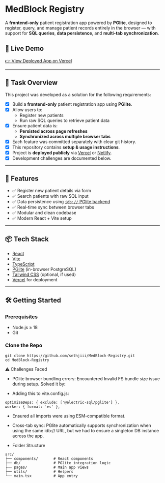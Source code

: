 # MedBlock Registry

A **frontend-only** patient registration app powered by **PGlite**, designed to register, query, and manage patient records entirely in the browser — with support for **SQL queries**, **data persistence**, and **multi-tab synchronization**.

## 🚀 Live Demo

[👉 View Deployed App on Vercel](https://your-vercel-deployment-url.vercel.app)

---

## 📌 Task Overview

This project was developed as a solution for the following requirements:

- [x] Build a **frontend-only** patient registration app using **PGlite**.
- [x] Allow users to:
  - Register new patients
  - Run raw SQL queries to retrieve patient data
- [x] Ensure patient data is:
  - **Persisted across page refreshes**
  - **Synchronized across multiple browser tabs**
- [x] Each feature was committed separately with clear git history.
- [x] This repository contains **setup & usage instructions**.
- [x] Project is **deployed publicly** via [Vercel](https://vercel.com) or [Netlify](https://netlify.com).
- [x] Development challenges are documented below.

---

## 🧠 Features

- ✅ Register new patient details via form
- ✅ Search patients with raw SQL input
- ✅ Data persistence using [`idb://` PGlite backend](https://electric-sql.com/docs/pglite)
- ✅ Real-time sync between browser tabs
- ✅ Modular and clean codebase
- ✅ Modern React + Vite setup

---

## 📦 Tech Stack

- [React](https://reactjs.org/)
- [Vite](https://vitejs.dev/)
- [TypeScript](https://www.typescriptlang.org/)
- [PGlite](https://electric-sql.com/docs/pglite) (in-browser PostgreSQL)
- [Tailwind CSS](https://tailwindcss.com/) (optional, if used)
- [Vercel](https://vercel.com/) for deployment

---

## 🛠️ Getting Started

### Prerequisites

- Node.js ≥ 18
- Git

### Clone the Repo

```
git clone https://github.com/sethjiii/MedBlock-Registry.git
cd MedBlock-Registry
```

⚠️ Challenges Faced

- PGlite browser bundling errors:
  Encountered Invalid FS bundle size issue during setup. Solved it by:

- Adding this to vite.config.js:
```
optimizeDeps: { exclude: ['@electric-sql/pglite'] },
worker: { format: 'es' },
```
- Ensured all imports were using ESM-compatible format.
- Cross-tab sync:
  PGlite automatically supports synchronization when using the same idb:// URL, but we had to ensure a singleton DB instance across the app.

- Folder Structure
 ```
 src/
├── components/       # React components
├── db/               # PGlite integration logic
├── pages/            # Main app views
├── utils/            # Helpers
└── main.tsx          # App entry
```
